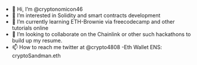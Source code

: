 - 👋 Hi, I’m @cryptonomicon46
- 👀 I’m interested in Solidity and smart contracts development 
- 🌱 I’m currently learning ETH-Brownie via freecodecamp and other tutorials online
- 💞️ I’m looking to collaborate on the Chainlink or other such hackathons to build up my resume. 
- 📫 How to reach me twitter at @crypto4808
-Eth Wallet ENS: cryptoSandman.eth

<!---
cryptonomicon46/cryptonomicon46 is a ✨ special ✨ repository because its `README.md` (this file) appears on your GitHub profile.
You can click the Preview link to take a look at your changes.
--->

